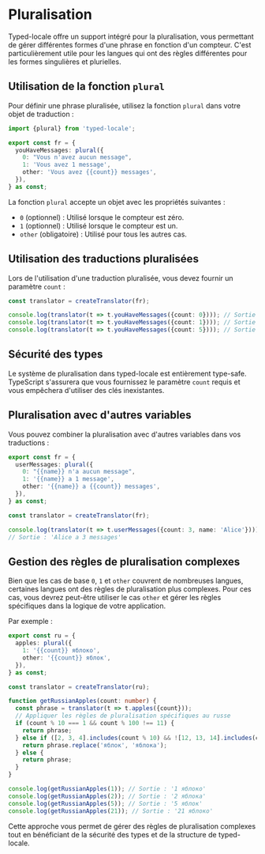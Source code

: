 # Pluralisation

Typed-locale offre un support intégré pour la pluralisation, vous permettant de gérer différentes formes d'une phrase en fonction d'un compteur. C'est particulièrement utile pour les langues qui ont des règles différentes pour les formes singulières et plurielles.

## Utilisation de la fonction `plural`

Pour définir une phrase pluralisée, utilisez la fonction `plural` dans votre objet de traduction :

```typescript
import {plural} from 'typed-locale';

export const fr = {
  youHaveMessages: plural({
    0: "Vous n'avez aucun message",
    1: 'Vous avez 1 message',
    other: 'Vous avez {{count}} messages',
  }),
} as const;
```

La fonction `plural` accepte un objet avec les propriétés suivantes :

- `0` (optionnel) : Utilisé lorsque le compteur est zéro.
- `1` (optionnel) : Utilisé lorsque le compteur est un.
- `other` (obligatoire) : Utilisé pour tous les autres cas.

## Utilisation des traductions pluralisées

Lors de l'utilisation d'une traduction pluralisée, vous devez fournir un paramètre `count` :

```typescript
const translator = createTranslator(fr);

console.log(translator(t => t.youHaveMessages({count: 0}))); // Sortie : 'Vous n'avez aucun message'
console.log(translator(t => t.youHaveMessages({count: 1}))); // Sortie : 'Vous avez 1 message'
console.log(translator(t => t.youHaveMessages({count: 5}))); // Sortie : 'Vous avez 5 messages'
```

## Sécurité des types

Le système de pluralisation dans typed-locale est entièrement type-safe. TypeScript s'assurera que vous fournissez le paramètre `count` requis et vous empêchera d'utiliser des clés inexistantes.

## Pluralisation avec d'autres variables

Vous pouvez combiner la pluralisation avec d'autres variables dans vos traductions :

```typescript
export const fr = {
  userMessages: plural({
    0: "{{name}} n'a aucun message",
    1: '{{name}} a 1 message',
    other: '{{name}} a {{count}} messages',
  }),
} as const;

const translator = createTranslator(fr);

console.log(translator(t => t.userMessages({count: 3, name: 'Alice'})));
// Sortie : 'Alice a 3 messages'
```

## Gestion des règles de pluralisation complexes

Bien que les cas de base `0`, `1` et `other` couvrent de nombreuses langues, certaines langues ont des règles de pluralisation plus complexes. Pour ces cas, vous devrez peut-être utiliser le cas `other` et gérer les règles spécifiques dans la logique de votre application.

Par exemple :

```typescript
export const ru = {
  apples: plural({
    1: '{{count}} яблоко',
    other: '{{count}} яблок',
  }),
} as const;

const translator = createTranslator(ru);

function getRussianApples(count: number) {
  const phrase = translator(t => t.apples({count}));
  // Appliquer les règles de pluralisation spécifiques au russe
  if (count % 10 === 1 && count % 100 !== 11) {
    return phrase;
  } else if ([2, 3, 4].includes(count % 10) && ![12, 13, 14].includes(count % 100)) {
    return phrase.replace('яблок', 'яблока');
  } else {
    return phrase;
  }
}

console.log(getRussianApples(1)); // Sortie : '1 яблоко'
console.log(getRussianApples(2)); // Sortie : '2 яблока'
console.log(getRussianApples(5)); // Sortie : '5 яблок'
console.log(getRussianApples(21)); // Sortie : '21 яблоко'
```

Cette approche vous permet de gérer des règles de pluralisation complexes tout en bénéficiant de la sécurité des types et de la structure de typed-locale.
